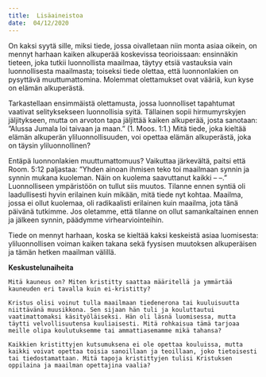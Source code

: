 ```yaml
---
title:  Lisäaineistoa
date:  04/12/2020
---
```


On kaksi syytä sille, miksi tiede, jossa oivalletaan niin monta asiaa oikein, on mennyt harhaan kaiken alkuperää koskevissa teorioissaan: ensinnäkin tieteen, joka tutkii luonnollista maailmaa, täytyy etsiä vastauksia vain luonnollisesta maailmasta; toiseksi tiede olettaa, että luonnonlakien on pysyttävä muuttumattomina. Molemmat olettamukset ovat vääriä, kun kyse on elämän alkuperästä.

Tarkastellaan ensimmäistä olettamusta, jossa luonnolliset tapahtumat vaativat selityksekseen luonnollisia syitä. Tällainen sopii hirmumyrskyjen jäljitykseen, mutta on arvoton tapa jäljittää kaiken alkuperää, josta sanotaan: ”Alussa Jumala loi taivaan ja maan.” (1. Moos. 1:1.) Mitä tiede, joka kieltää elämän alkuperän yliluonnollisuuden, voi opettaa elämän alkuperästä, joka on täysin yliluonnollinen?

Entäpä luonnonlakien muuttumattomuus? Vaikuttaa järkevältä, paitsi että Room. 5:12 paljastaa: ”Yhden ainoan ihmisen teko toi maailmaan synnin ja synnin mukana kuoleman. Näin on kuolema saavuttanut kaikki – –.” Luonnolliseen ympäristöön on tullut siis muutos. Tilanne ennen syntiä oli laadullisesti hyvin erilainen kuin mikään, mitä tiede nyt kohtaa. Maailma, jossa ei ollut kuolemaa, oli radikaalisti erilainen kuin maailma, jota tänä päivänä tutkimme. Jos oletamme, että tilanne on ollut samankaltainen ennen ja jälkeen synnin, päädymme virhearviointeihin.

Tiede on mennyt harhaan, koska se kieltää kaksi keskeistä asiaa luomisesta: yliluonnollisen voiman kaiken takana sekä fyysisen muutoksen alkuperäisen ja tämän hetken maailman välillä.

**Keskustelunaiheita**

`Mitä kauneus on? Miten kristitty saattaa määritellä ja ymmärtää kauneuden eri tavalla kuin ei-kristitty?`

`Kristus olisi voinut tulla maailmaan tiedenerona tai kuuluisuutta niittävänä muusikkona. Sen sijaan hän tuli ja kouluttautui vaatimattomaksi käsityöläiseksi. Hän oli läsnä luomisessa, mutta täytti velvollisuutensa kuuliaisesti. Mitä rohkaisua tämä tarjoaa meille olipa koulutuksemme tai ammattiasemamme mikä tahansa?`

`Kaikkien kristittyjen kutsumuksena ei ole opettaa kouluissa, mutta kaikki voivat opettaa toisia sanoillaan ja teoillaan, joko tietoisesti tai tiedostamattaan. Mitä tapoja kristittyjen tulisi Kristuksen oppilaina ja maailman opettajina vaalia?`